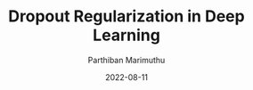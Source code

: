 ---
title: Dropout Regularization in Deep Learning
date: '2022-08-11'
author: ['Parthiban Marimuthu']
tags: ['Deep Learning', 'Machine Learning', 'OpenCV']
draft: false
summary: When you go out to buy a shirt for yourself, you will not buy something which is very fit for your body because then if you eat pizza or biryani and if you become fat it will not be convenient you will not buy something that is very loose because then it looks like a cloth hanging on a skeleton, you will try to buy a right fit for your body the problem of overfitting and underfitting happening in the machine learning project as well, and there are techniques to tackle this overfitting and under fitting issue and these techniques are called regularization techniques.
link: https://www.analyticsvidhya.com/blog/2022/08/dropout-regularization-in-deep-learning/
---